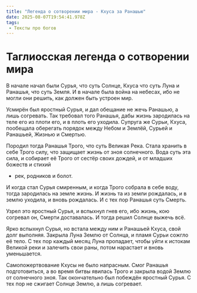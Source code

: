 ```yaml
---
title: "Легенда о сотворении мира - Кхуса за Ранашью"
date: 2025-08-07T19:54:41.978Z
tags:
 - Тексты про богов
---
```


Таглиосская легенда о сотворении мира
=====================================

В начале начал были Сурья, что суть Солнце, Кхуса что суть Луна и
Ранашья, что суть Земля. И в начале была война на небесах, ибо не могли
они решить, как должен быть устроен мир.

Усмирён был яростный Сурья, и дал обещание не жечь Ранашью, а лишь
согревать. Так требовал того Ранашья, дабы жизнь зародилась на теле его
из плоти его, и в плоть его уходила. Супруга же Сурьи, Кхуса, пообещала
оберегать порядок между Небом и Землёй, Сурьей и Ранашьей, Жизнью и
Смертью.

Породил тогда Ранашья Трого, что суть Великая Река. Стала хранить в себе
Трого силу, что защищает жизнь от зноя солнечного. Вода суть эта сила, и
собирает её Трого от сестёр своих дождей, и от младших божеств и стихий
- рек, родников и болот.

И когда стал Сурья смиренным, и когда Трого собрала в себе воду, тогда
зародилась на земле жизнь. И жизнь та из земли рождалась, и в землю
уходила, и вновь рождалась. И с тех пор Ранашья суть Смерть.

Узрел это яростный Сурья, и вспыхнул гнев его, ибо жизнь, кою согревал
он, Смерти доставалась. И тогда решил Солнце выжечь всё.

Ярко вспыхнул Сурья, но встала между ним и Ранашьей Кхуса, свой долг
выполняя. Закрыла Луна Землю от Солнца, и пламя Сурьи сожгло её тело. С
тех пор каждый месяц Луна пропадает, чтобы уйти к истокам Великой реки и
залечить свои раны, потом нарастает и вновь уменьшается.

Самопожертвование Кхусы не было напрасным. Смог Ранашья подготовиться, а
во время битвы явилась Трого и закрыла водой Землю от солнечного зноя.
Так окончательно был побеждён яростный Сурья. С тех пор не сжигает
Солнце Землю, а лишь согревает.
